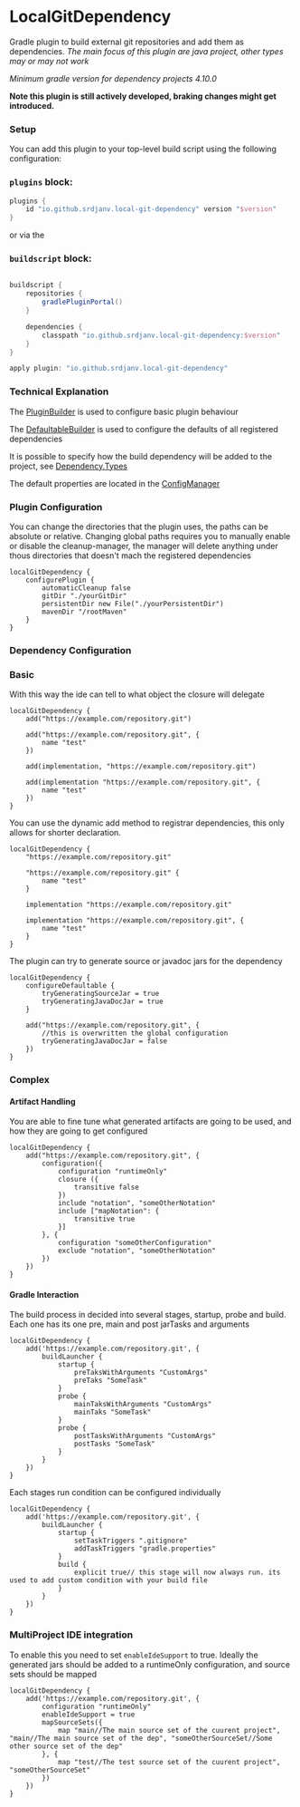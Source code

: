LocalGitDependency
=====================

Gradle plugin to build external git repositories and add them as dependencies.
*The main focus of this plugin are java project, other types may or may not work*

*Minimum gradle version for dependency projects 4.10.0*

**Note this plugin is still actively developed, braking changes might get introduced.**

### Setup ###

You can add this plugin to your top-level build script using the following configuration:

### `plugins` block:

```groovy
plugins {
    id "io.github.srdjanv.local-git-dependency" version "$version"
}
```

or via the

### `buildscript` block:

```groovy

buildscript {
    repositories {
        gradlePluginPortal()
    }

    dependencies {
        classpath "io.github.srdjanv.local-git-dependency:$version"
    }
}

apply plugin: "io.github.srdjanv.local-git-dependency"
```

### Technical Explanation  ###

The [PluginBuilder](https://github.com/Srdjan-V/LocalGitDependency/blob/master/src/main/java/io/github/srdjanv/localgitdependency/config/plugin/PluginBuilder.java)
is used to configure basic plugin behaviour

The [DefaultableBuilder](https://github.com/Srdjan-V/LocalGitDependency/blob/master/src/main/java/io/github/srdjanv/localgitdependency/config/dependency/defaultable/DefaultableBuilder.java)
is used to configure the defaults of all registered dependencies

It is possible to specify how the build dependency will be added to the
project,
see [Dependency.Types](https://github.com/Srdjan-V/LocalGitDependency/blob/master/src/main/java/io/github/srdjanv/localgitdependency/depenency/Dependency.java#L137)

The default properties are located in
the [ConfigManager](https://github.com/Srdjan-V/LocalGitDependency/blob/master/src/main/java/iogithub/srdjanv/localgitdependency/config/ConfigManager.java)

### Plugin Configuration ###

You can change the directories that the plugin uses, the paths can be absolute or relative.
Changing global paths requires you to manually enable or disable the cleanup-manager,
the manager will delete anything under thous directories that doesn't mach the registered dependencies

```
localGitDependency {
    configurePlugin {
        automaticCleanup false
        gitDir "./yourGitDir"
        persistentDir new File("./yourPersistentDir")
        mavenDir "/rootMaven"
    }
}
```

### Dependency Configuration ###

### Basic ###

With this way the ide can tell to what object the closure will
delegate

```
localGitDependency {
    add("https://example.com/repository.git")

    add("https://example.com/repository.git", {
        name "test"
    })

    add(implementation, "https://example.com/repository.git")

    add(implementation "https://example.com/repository.git", {
        name "test"
    })
}
```

You can use the dynamic add method to registrar dependencies, this only allows for shorter declaration.

```
localGitDependency {
    "https://example.com/repository.git"

    "https://example.com/repository.git" {
        name "test"
    }

    implementation "https://example.com/repository.git"

    implementation "https://example.com/repository.git", {
        name "test"
    }
}
```

The plugin can try to generate source or javadoc jars for the dependency

```
localGitDependency {
    configureDefaultable {
        tryGeneratingSourceJar = true
        tryGeneratingJavaDocJar = true
    }
    
    add("https://example.com/repository.git", {
        //this is overwritten the global configuration
        tryGeneratingJavaDocJar = false
    })
}
```

### Complex ###

#### Artifact Handling ####

You are able to fine tune what generated artifacts are going to be used, and how they are going to get configured

```
localGitDependency {
    add("https://example.com/repository.git", {
        configuration({
            configuration "runtimeOnly"
            closure ({
                transitive false
            })
            include "notation", "someOtherNotation"
            include ["mapNotation": {
                transitive true
            }]
        }, {
            configuration "someOtherConfiguration"
            exclude "notation", "someOtherNotation"
        })
    })
}
```

#### Gradle Interaction ####

The build process in decided into several stages, startup, probe and build. Each one has its one pre, main and post
jarTasks and arguments

```
localGitDependency {
    add('https://example.com/repository.git', {
        buildLauncher {
            startup {
                preTaksWithArguments "CustomArgs"
                preTaks "SomeTask"
            }
            probe {
                mainTaksWithArguments "CustomArgs"
                mainTaks "SomeTask"
            }
            probe {
                postTasksWithArguments "CustomArgs"
                postTasks "SomeTask"
            }
        }
    })
}
```

Each stages run condition can be configured individually
```
localGitDependency {
    add('https://example.com/repository.git', {
        buildLauncher {
            startup {
                setTaskTriggers ".gitignore"
                addTaskTriggers "gradle.properties"
            }
            build {
                explicit true// this stage will now always run. its used to add custom condition with your build file
            }
        }
    })
}
```


### MultiProject IDE integration ###

To enable this you need to set `enableIdeSupport` to true.
Ideally the generated jars should be added to a runtimeOnly configuration, and source sets should be mapped

```
localGitDependency {
    add('https://example.com/repository.git', {
        configuration "runtimeOnly"
        enableIdeSupport = true
        mapSourceSets({
            map "main//The main source set of the cuurent project", "main//The main source set of the dep", "someOtherSourceSet//Some other source set of the dep"
        }, {
            map "test//The test source set of the cuurent project", "someOtherSourceSet"
        })
    })
}
```
